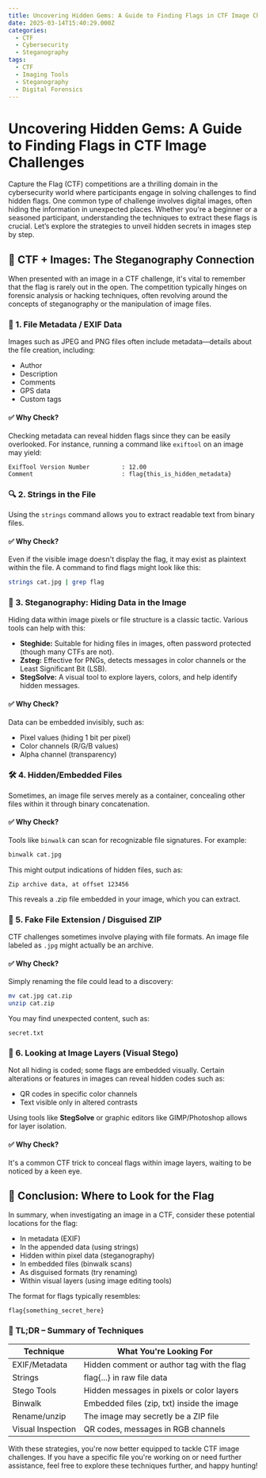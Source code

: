```yaml
---
title: Uncovering Hidden Gems: A Guide to Finding Flags in CTF Image Challenges
date: 2025-03-14T15:40:29.000Z
categories:
  - CTF
  - Cybersecurity
  - Steganography
tags:
  - CTF
  - Imaging Tools
  - Steganography
  - Digital Forensics
---
```


# Uncovering Hidden Gems: A Guide to Finding Flags in CTF Image Challenges

Capture the Flag (CTF) competitions are a thrilling domain in the cybersecurity world where participants engage in solving challenges to find hidden flags. One common type of challenge involves digital images, often hiding the information in unexpected places. Whether you're a beginner or a seasoned participant, understanding the techniques to extract these flags is crucial. Let’s explore the strategies to unveil hidden secrets in images step by step.

## 🎯 CTF + Images: The Steganography Connection

When presented with an image in a CTF challenge, it's vital to remember that the flag is rarely out in the open. The competition typically hinges on forensic analysis or hacking techniques, often revolving around the concepts of steganography or the manipulation of image files.

### 🧪 1. File Metadata / EXIF Data

Images such as JPEG and PNG files often include metadata—details about the file creation, including:

- Author
- Description
- Comments
- GPS data
- Custom tags

#### ✅ Why Check?
Checking metadata can reveal hidden flags since they can be easily overlooked. For instance, running a command like `exiftool` on an image may yield:

```
ExifTool Version Number         : 12.00
Comment                         : flag{this_is_hidden_metadata}
```

### 🔍 2. Strings in the File

Using the `strings` command allows you to extract readable text from binary files.

#### ✅ Why Check?
Even if the visible image doesn't display the flag, it may exist as plaintext within the file. A command to find flags might look like this:

```bash
strings cat.jpg | grep flag
```

### 🔐 3. Steganography: Hiding Data in the Image

Hiding data within image pixels or file structure is a classic tactic. Various tools can help with this:

- **Steghide:** Suitable for hiding files in images, often password protected (though many CTFs are not).
- **Zsteg:** Effective for PNGs, detects messages in color channels or the Least Significant Bit (LSB).
- **StegSolve:** A visual tool to explore layers, colors, and help identify hidden messages.

#### ✅ Why Check?
Data can be embedded invisibly, such as:
- Pixel values (hiding 1 bit per pixel)
- Color channels (R/G/B values)
- Alpha channel (transparency)

### 🛠️ 4. Hidden/Embedded Files

Sometimes, an image file serves merely as a container, concealing other files within it through binary concatenation. 

#### ✅ Why Check?
Tools like `binwalk` can scan for recognizable file signatures. For example:

```bash
binwalk cat.jpg
```

This might output indications of hidden files, such as:

```
Zip archive data, at offset 123456
```
This reveals a .zip file embedded in your image, which you can extract.

### 🧩 5. Fake File Extension / Disguised ZIP

CTF challenges sometimes involve playing with file formats. An image file labeled as `.jpg` might actually be an archive.

#### ✅ Why Check?
Simply renaming the file could lead to a discovery:

```bash
mv cat.jpg cat.zip
unzip cat.zip
```

You may find unexpected content, such as:

```
secret.txt
```

### 🧬 6. Looking at Image Layers (Visual Stego)

Not all hiding is coded; some flags are embedded visually. Certain alterations or features in images can reveal hidden codes such as:

- QR codes in specific color channels
- Text visible only in altered contrasts

Using tools like **StegSolve** or graphic editors like GIMP/Photoshop allows for layer isolation.

#### ✅ Why Check?
It's a common CTF trick to conceal flags within image layers, waiting to be noticed by a keen eye.

## 🏁 Conclusion: Where to Look for the Flag

In summary, when investigating an image in a CTF, consider these potential locations for the flag:

- In metadata (EXIF)
- In the appended data (using strings)
- Hidden within pixel data (steganography)
- In embedded files (binwalk scans)
- As disguised formats (try renaming)
- Within visual layers (using image editing tools)

The format for flags typically resembles:

```
flag{something_secret_here}
```

### 👀 TL;DR – Summary of Techniques

| Technique                 | What You're Looking For                                     |
|---------------------------|------------------------------------------------------------|
| EXIF/Metadata             | Hidden comment or author tag with the flag                 |
| Strings                   | flag{...} in raw file data                                 |
| Stego Tools               | Hidden messages in pixels or color layers                  |
| Binwalk                   | Embedded files (zip, txt) inside the image                 |
| Rename/unzip              | The image may secretly be a ZIP file                       |
| Visual Inspection         | QR codes, messages in RGB channels                          |

With these strategies, you're now better equipped to tackle CTF image challenges. If you have a specific file you're working on or need further assistance, feel free to explore these techniques further, and happy hunting!